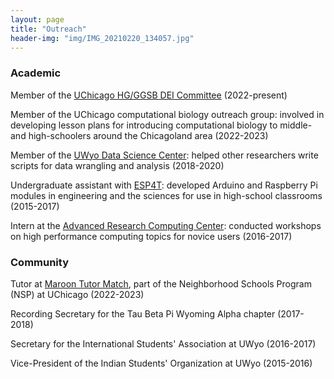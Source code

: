```yaml
---
layout: page
title: "Outreach"
header-img: "img/IMG_20210220_134057.jpg"
---
```


### Academic

Member of the [UChicago HG/GGSB DEI Committee](https://hg-dei.bsd.uchicago.edu/) (2022-present)

Member of the UChicago computational biology outreach group: involved in developing lesson plans for introducing computational biology to middle- and high-schoolers around the Chicagoland area (2022-2023)

Member of the [UWyo Data Science Center](https://microcollaborative.atlassian.net/wiki/spaces/DSC/overview): helped other researchers write scripts for data wrangling and analysis (2018-2020)

Undergraduate assistant with [ESP4T](http://www.uwyo.edu/esp4t/index.html): developed Arduino and Raspberry Pi modules in engineering and the sciences for use in high-school classrooms (2015-2017)

Intern at the [Advanced Research Computing Center](https://www.uwyo.edu/arcc/): conducted workshops on high performance computing topics for novice users (2016-2017)

### Community

Tutor at [Maroon Tutor Match](https://nsp.uchicago.edu/tutor-match), part of the Neighborhood Schools Program (NSP) at UChicago (2022-2023)

Recording Secretary for the Tau Beta Pi Wyoming Alpha chapter (2017-2018)

Secretary for the International Students' Association at UWyo (2016-2017)

Vice-President of the Indian Students' Organization at UWyo (2015-2016)
